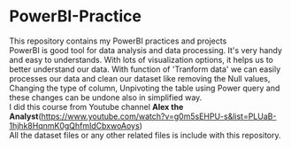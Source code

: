 # PowerBI-Practice
This repository contains my PowerBI practices and projects</br>
PowerBI is good tool for data analysis and data processing. It's very handy and easy to understands. With lots of visualization options, it helps us to better understand our data. With function of 'Tranform data' we can easily processes our data and clean our dataset like removing the Null values, Changing the type of column, Unpivoting the table using Power query and these changes can be undone also in simplified way.</br>
I did this course from Youtube channel **Alex the Analyst**(https://www.youtube.com/watch?v=g0m5sEHPU-s&list=PLUaB-1hjhk8HqnmK0gQhfmIdCbxwoAoys)</br>
All the dataset files or any other related files is include with this repository.
